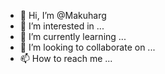 - 👋 Hi, I’m @Makuharg
- 👀 I’m interested in ...
- 🌱 I’m currently learning ...
- 💞️ I’m looking to collaborate on ...
- 📫 How to reach me ...

<!---
Makuharg/Makuharg is a ✨ special ✨ repository because its `README.md` (this file) appears on your GitHub profile.
You can click the Preview link to take a look at your changes.
--->
